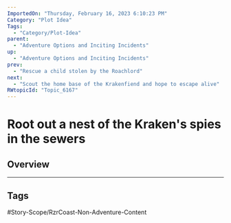 ```yaml
---
ImportedOn: "Thursday, February 16, 2023 6:10:23 PM"
Category: "Plot Idea"
Tags:
  - "Category/Plot-Idea"
parent:
  - "Adventure Options and Inciting Incidents"
up:
  - "Adventure Options and Inciting Incidents"
prev:
  - "Rescue a child stolen by the Roachlord"
next:
  - "Scout the home base of the Krakenfiend and hope to escape alive"
RWtopicId: "Topic_6167"
---
```

# Root out a nest of the Kraken's spies in the sewers
## Overview

---
## Tags
#Story-Scope/RzrCoast-Non-Adventure-Content

